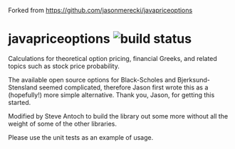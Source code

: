 Forked from https://github.com/jasonmerecki/javapriceoptions
# javapriceoptions ![build status](https://travis-ci.org/santoch/javapriceoptions.svg?branch=master)
Calculations for theoretical option pricing, financial Greeks, and related topics such as stock price probability.

The available open source options for Black-Scholes and Bjerksund-Stensland seemed complicated, 
therefore Jason first wrote this as a (hopefully!) more simple alternative.
Thank you, Jason, for getting this started.

Modified by Steve Antoch to build the library out some more without all the weight of some of the other libraries.

Please use the unit tests as an example of usage. 

